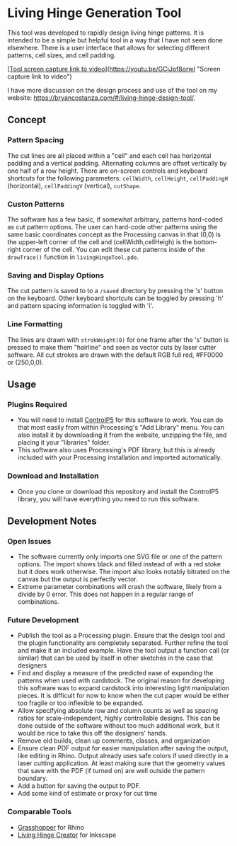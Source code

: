 # Living Hinge Generation Tool
This tool was developed to rapidly design living hinge patterns. It is intended to be a simple but helpful tool in a way that I have not seen done elsewhere. There is a user interface that allows for selecting different patterns, cell sizes, and cell padding.

[[Tool screen capture link to video](/documentationfiles/screencap.png)](https://youtu.be/GCjJpf8orwI "Screen capture link to video")

I have more discussion on the design process and use of the tool on my website: https://bryancostanza.com/#/living-hinge-design-tool/.

## Concept

### Pattern Spacing

The cut lines are all placed within a "cell" and each cell has horizontal padding and a vertical padding. Alternating columns are offset vertically by one half of a row height. There are on-screen controls and keyboard shortcuts for the following parameters: `cellWidth`, `cellHeight`, `cellPaddingH` (horizontal), `cellPaddingV` (vertical), `cutShape`.

### Custon Patterns

The software has a few basic, if somewhat arbitrary, patterns hard-coded as cut pattern options. The user can hard-code other patterns using the same basic coordinates concept as the Processing canvas in that (0,0) is the upper-left corner of the cell and (cellWidth,cellHeigh) is the bottom-right corner of the cell. You can edit these cut patterns inside of the `drawTrace()` function in `livingHingeTool.pde`. 

### Saving and Display Options
The cut pattern is saved to to a `/saved` directory by pressing the 's' button on the keyboard. Other keyboard shortcuts can be toggled by pressing 'h' and pattern spacing information is toggled with 'i'.

### Line Formatting

The lines are drawn with `strokWeight(0)` for one frame after the 's' button is pressed to make them "hairline" and seen as vector cuts by laser cutter software. All cut strokes are drawn with the default RGB full red, #FF0000 or (250,0,0).

## Usage

### Plugins Required
* You will need to install [ControlP5](http://www.sojamo.de/libraries/controlP5/) for this software to work. You can do that most easily from within Processing's "Add Library" menu. You can also install it by downloading it from the website, unzipping the file, and placing it your "libraries" folder. 
* This software also uses Processing's PDF library, but this is already included with your Processing installation and imported automatically.

### Download and Installation
* Once you clone or download this repository and install the ControlP5 library, you will have everything you need to run this software.

## Development Notes

### Open Issues
* The software currently only imports one SVG file or one of the pattern options. The import shows black and filled instead of with a red stoke but it does work otherwise. The import also looks notably bitrated on the canvas but the output is perfectly vector.
* Extreme parameter combinations will crash the software, likely from a divide by 0 error. This does not happen in a regular range of combinations.

### Future Development

* Publish the tool as a Processing plugin. Ensure that the design tool and the plugin functionality are completely separated. Further refine the tool and make it an included example. Have the tool output a function call (or similar) that can be used by itself in other sketches in the case that designers 
* Find and display a measure of the predicted ease of expanding the patterns when used with cardstock. The original reason for developing this software was to expand cardstock into interesting light manipulation pieces. It is difficult for now to know when the cut paper would be either too fragile or too inflexible to be expanded.
* Allow specifying absolute row and column counts as well as spacing ratios for scale-independent, highly controllable designs. This can be done outside of the software without too much additional work, but it would be nice to take this off the designers' hands.
* Remove old builds, clean up comments, classes, and organization
* Ensure clean PDF output for easier manipulation after saving the output, like editing in Rhino. Output already uses safe colors if used directly in a laser cutting application. At least making sure that the geometry values that save with the PDF (if turned on) are well outside the pattern boundary.
* Add a button for saving the output to PDF.
* Add some kind of estimate or proxy for cut time

### Comparable Tools
* [Grasshopper](https://www.rhino3d.com/6/new/grasshopper) for Rhino
* [Living Hinge Creator](https://inkscape.org/~drphonon/%E2%98%85living-hinge-creator) for Inkscape
